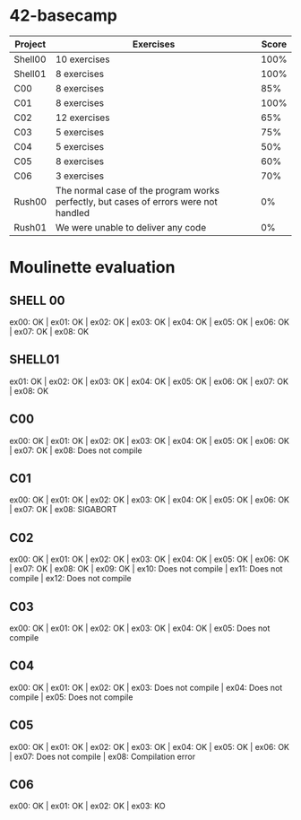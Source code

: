 # 42-basecamp

| Project	| Exercises	| Score  |
| --- | --- |--- |
| Shell00 | 10 exercises | 100% |
| Shell01 | 8 exercises | 100%  |
| C00 | 8 exercises | 85% |
| C01 | 8 exercises | 100%  |
| C02	| 12 exercises |  65% |
| C03	| 5 exercises |	75% |
| C04	| 5 exercises	| 50% |
| C05	| 8 exercises	| 60% |
| C06	| 3 exercises	| 70% |
| Rush00 |  The normal case of the program works perfectly, but cases of errors were not handled   | 0%  |
| Rush01  | We were unable to deliver any code  | 0%  |

# Moulinette evaluation 

SHELL 00
--
ex00: OK | ex01: OK | ex02: OK | ex03: OK | ex04: OK | ex05: OK | ex06: OK | ex07: OK | ex08: OK

SHELL01
--
ex01: OK | ex02: OK | ex03: OK | ex04: OK | ex05: OK | ex06: OK | ex07: OK | ex08: OK

C00
--
ex00: OK | ex01: OK | ex02: OK | ex03: OK | ex04: OK | ex05: OK | ex06: OK | ex07: OK | ex08: Does not compile

C01
--
ex00: OK | ex01: OK | ex02: OK | ex03: OK | ex04: OK | ex05: OK | ex06: OK | ex07: OK | ex08: SIGABORT

C02
--
ex00: OK | ex01: OK | ex02: OK | ex03: OK | ex04: OK | ex05: OK | ex06: OK | ex07: OK | ex08: OK | ex09: OK | ex10: Does not compile | ex11: Does not compile | ex12: Does not compile

C03
--
ex00: OK | ex01: OK | ex02: OK | ex03: OK | ex04: OK | ex05: Does not compile

C04
--
ex00: OK | ex01: OK | ex02: OK | ex03: Does not compile | ex04: Does not compile | ex05: Does not compile

C05
--
ex00: OK | ex01: OK | ex02: OK | ex03: OK | ex04: OK | ex05: OK | ex06: OK | ex07: Does not compile | ex08: Compilation error

C06
--
ex00: OK | ex01: OK | ex02: OK | ex03: KO
